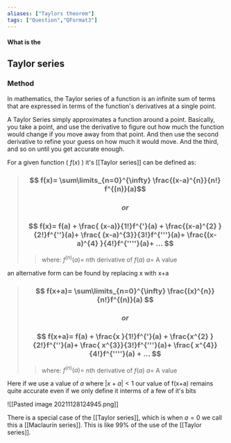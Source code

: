 ```yaml
---
aliases: ["Taylors theorem"]
tags: ["Question","QFormat3"]
---
```


#### What is the
## Taylor series
### Method
In mathematics, the Taylor series of a function is an infinite sum of terms that are expressed in terms of the function's derivatives at a single point.

A Taylor Series simply approximates a function around a point. Basically, you take a point, and use the derivative to figure out how much the function would change if you move away from that point. And then use the second derivative to refine your guess on how much it would move. And the third, and so on until you get accurate enough. 

For a given function ( $f(x)$ ) it's [[Taylor series]] can be defined as:

> ### $$ f(x)= \sum\limits_{n=0}^{\infty} \frac{(x-a)^{n}}{n!} f^{(n)}(a)$$
> ### $$or$$
> ### $$ f(x)= f(a) + \frac{ (x-a)}{1!}f^{'}(a) + \frac{(x-a)^{2} }{2!}f^{''}(a)+ \frac{ (x-a)^{3}}{3!}f^{'''}(a)+ \frac{(x-a)^{4}  }{4!}f^{''''}(a)+ ... $$ 
>> where:
>> $f^{(n)}(a)=$ nth derivative of $f(a)$
>> $a=$ A value

an alternative form can be found by replacing x with x+a

> ### $$  f(x+a)= \sum\limits_{n=0}^{\infty} \frac{(x)^{n}}{n!}f^{(n)}(a) $$
> ### $$or$$
> ### $$ f(x+a)= f(a) + \frac{x }{1!}f^{'}(a) + \frac{x^{2} }{2!}f^{''}(a)+ \frac{ x^{3}}{3!}f^{'''}(a)+ \frac{ x^{4}}{4!}f^{''''}(a) + ... $$ 
>> where:
>> $f^{(n)}(a)=$ nth derivative of $f(a)$
>> $a=$ A value

Here if we use a value of $a$ where $|x+a|<1$ our value of f(x+a) remains quite accurate even if we only define it interms of a few of it's bits

![[Pasted image 20211128124945.png]]

There is a special case of the [[Taylor series]], which is when $a=0$ we call this a [[Maclaurin series]]. This is like 99% of the use of the [[Taylor series]].